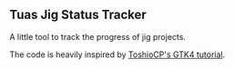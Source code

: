 ## Tuas Jig Status Tracker

A little tool to track the progress of jig projects.

The code is heavily inspired by [ToshioCP's GTK4 tutorial](https://github.com/ToshioCP/Gtk4-tutorial).

